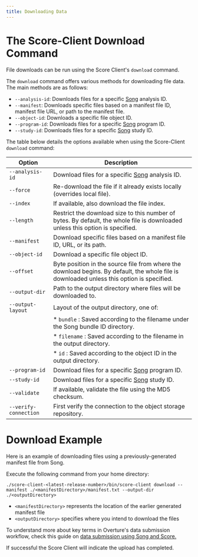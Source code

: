 ```yaml
---
title: Downloading Data
---
```

# The Score-Client Download Command

File downloads can be run using the Score Client's `download` command.

The `download` command offers various methods for downloading file data. The main methods are as follows:

- `--analysis-id`: Downloads files for a specific <a href="/documentation/song" target="_blank">Song</a> analysis ID. 
- `--manifest`: Downloads specific files based on a manifest file ID, manifest file URL, or path to the manifest file.
- `--object-id`: Downloads a specific file object ID.
- `--program-id`: Downloads files for a specific <a href="/documentation/song" target="_blank">Song</a> program ID.
- `--study-id`: Downloads files for a specific <a href="/documentation/song" target="_blank">Song</a> study ID.

The table below details the options available when using the Score-Client `download` command:

| Option | Description |
| -------| ------------|
| `--analysis-id` | Download files for a specific <a href="/documentation/song" target="_blank">Song</a> analysis ID. |
| `--force` | Re-download the file if it already exists locally (overrides local file). |
| `--index` | If available, also download the file index. |
| `--length` | Restrict the download size to this number of bytes. By default, the whole file is downloaded unless this option is specified. |
| `--manifest` | Download specific files based on a manifest file ID, URL, or its path. |
| `--object-id` | Download a specific file object ID. |
| `--offset` | Byte position in the source file from where the download begins. By default, the whole file is downloaded unless this option is specified. |
| `--output-dir` | Path to the output directory where files will be downloaded to. |
| `--output-layout` | Layout of the output directory, one of: |
| | * `bundle` : Saved according to the filename under the Song bundle ID directory. |
| | * `filename` : Saved according to the filename in the output directory. |
| | * `id` : Saved according to the object ID in the output directory. |
| `--program-id` | Download files for a specific <a href="/documentation/song" target="_blank">Song</a> program ID. |
| `--study-id` | Download files for a specific <a href="/documentation/song" target="_blank">Song</a> study ID. |
| `--validate` | If available, validate the file using the MD5 checksum. |
| `--verify-connection` | First verify the connection to the object storage repository. |

# Download Example

Here is an example of downloading files using a previously-generated manifest file from Song.

Execute the following command from your home directory:

```shell
./score-client-<latest-release-number>/bin/score-client download --manifest ./<manifestDirectory>/manifest.txt --output-dir ./<outputDirectory>
```

-  `<manifestDirectory>` represents the location of the earlier generated manifest file
- `<outputDirectory>` specifies where you intend to download the files

<Note title="What is a Manifest?">To understand more about key terms in Overture's data submission workflow, check this guide on <a href="/documentation/song/user/submit/" target="_blank">data submission using Song and Score.</a></Note>

If successful the Score Client will indicate the upload has completed.
